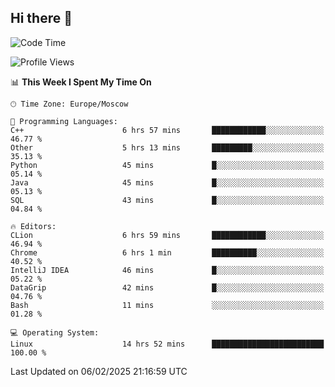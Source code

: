 ## Hi there 👋
<!--START_SECTION:waka-->
![Code Time](http://img.shields.io/badge/Code%20Time-4%2C718%20hrs%2026%20mins-blue)

![Profile Views](http://img.shields.io/badge/Profile%20Views-2-blue)

📊 **This Week I Spent My Time On** 

```text
🕑︎ Time Zone: Europe/Moscow

💬 Programming Languages: 
C++                      6 hrs 57 mins       ████████████░░░░░░░░░░░░░   46.77 % 
Other                    5 hrs 13 mins       █████████░░░░░░░░░░░░░░░░   35.13 % 
Python                   45 mins             █░░░░░░░░░░░░░░░░░░░░░░░░   05.14 % 
Java                     45 mins             █░░░░░░░░░░░░░░░░░░░░░░░░   05.13 % 
SQL                      43 mins             █░░░░░░░░░░░░░░░░░░░░░░░░   04.84 % 

🔥 Editors: 
CLion                    6 hrs 59 mins       ████████████░░░░░░░░░░░░░   46.94 % 
Chrome                   6 hrs 1 min         ██████████░░░░░░░░░░░░░░░   40.52 % 
IntelliJ IDEA            46 mins             █░░░░░░░░░░░░░░░░░░░░░░░░   05.22 % 
DataGrip                 42 mins             █░░░░░░░░░░░░░░░░░░░░░░░░   04.76 % 
Bash                     11 mins             ░░░░░░░░░░░░░░░░░░░░░░░░░   01.28 % 

💻 Operating System: 
Linux                    14 hrs 52 mins      █████████████████████████   100.00 % 
```


 Last Updated on 06/02/2025 21:16:59 UTC
<!--END_SECTION:waka-->
<!--
**w3ll1ngt/w3ll1ngt** is a ✨ _special_ ✨ repository because its `README.md` (this file) appears on your GitHub profile.

Here are some ideas to get you started:

- 🔭 I’m currently working on ...
- 🌱 I’m currently learning ...
- 👯 I’m looking to collaborate on ...
- 🤔 I’m looking for help with ...
- 💬 Ask me about ...
- 📫 How to reach me: ...
- 😄 Pronouns: ...
- ⚡ Fun fact: ...
-->
